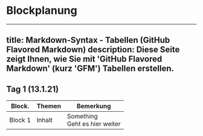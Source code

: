 # Blockplanung 

---
title: Markdown-Syntax - Tabellen (GitHub Flavored Markdown)
description: Diese Seite zeigt Ihnen, wie Sie mit 'GitHub Flavored Markdown' (kurz 'GFM') Tabellen erstellen.
---

## Tag 1 (13.1.21) 

| Block.   | Themen   | Bemerkung |
| -------- | -------- | -------- |
| Block 1  | Inhalt   | Something <br /> Geht es hier weiter |

